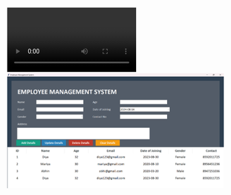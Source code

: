 ![VideoAlt](https://github.com/Diniya859/SQL-project-/blob/ac9f8f5535108f4594193f26dc4c7ce97574ce0c/Screen%20Recording%202024-08-14%20174207.mp4)
![imageAlt](https://github.com/Diniya859/SQL-project-/blob/16b25d5444f9a81aa1e13542e63ab73ea241bfaa/Screenshot%202024-08-14%20173903.png)
